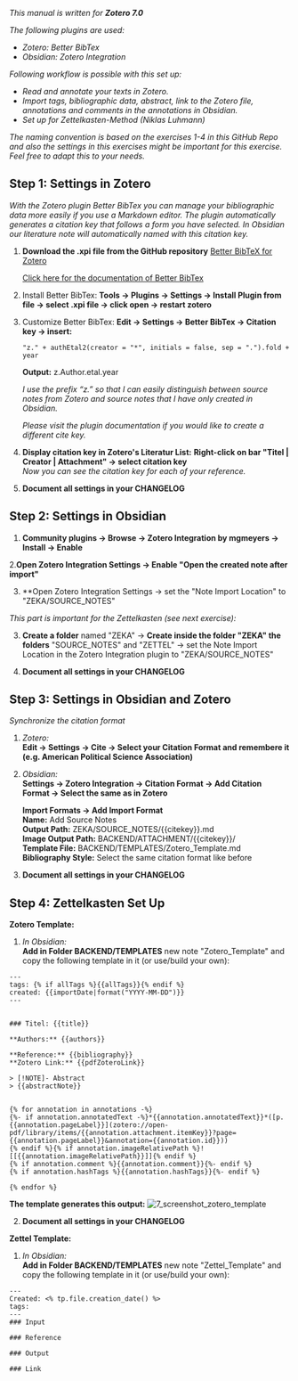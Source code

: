 
*This manual is written for **Zotero 7.0***

*The following plugins are used:*
- *Zotero: Better BibTex*
- *Obsidian: Zotero Integration*

*Following workflow is possible with this set up:*
- *Read and annotate your texts in Zotero.*
- *Import tags, bibliographic data, abstract, link to the Zotero file, annotations and comments in the annotations in Obsidian.*
- *Set up for Zettelkasten-Method (Niklas Luhmann)*

*The naming convention is based on the exercises 1-4 in this GitHub Repo and also the settings in this exercises might be important for this exercise. Feel free to adapt this to your needs.*

## Step 1: Settings in Zotero

*With the Zotero plugin Better BibTex you can manage your bibliographic data more easily if you use a Markdown editor. The plugin automatically generates a citation key that follows a form you have selected. In Obsidian our literature note will automatically named with this citation key.*

1. **Download the .xpi file from the GitHub repository** [Better BibTeX for Zotero](https://github.com/retorquere/zotero-better-bibtex/releases/tag/v7.0.17)

	[Click here for the documentation of Better BibTex](https://retorque.re/zotero-better-bibtex/index.html)

2. Install Better BibTex:
**Tools → Plugins → Settings → Install Plugin from file → select .xpi file → click open → restart zotero**

3. Customize Better BibTex:
**Edit → Settings → Better BibTex → Citation key → insert:**
	
	```
	"z." + authEtal2(creator = "*", initials = false, sep = ".").fold + year
	```
	**Output:** z.Author.etal.year
	
	*I use the prefix “z.” so that I can easily distinguish between source notes from Zotero and source notes that I have only created in Obsidian.*
	
	*Please visit the plugin documentation if you would like to create a different cite key.*

4. **Display citation key in Zotero's Literatur List:**
**Right-click on bar "Titel | Creator | Attachment" → select citation key** <br>
	*Now you can see the citation key for each of your reference.*

5. **Document all settings in your CHANGELOG**
## Step 2: Settings in Obsidian

1. **Community plugins → Browse → Zotero Integration by mgmeyers → Install → Enable**

2.**Open Zotero Integration Settings → Enable "Open the created note after import"**

3. **Open Zotero Integration Settings → set the "Note Import Location" to "ZEKA/SOURCE_NOTES"

*This part is important for the Zettelkasten (see next exercise):*

3. **Create a folder** named "ZEKA" → **Create inside the folder "ZEKA" the folders** "SOURCE_NOTES" and "ZETTEL" → set the Note Import Location in the Zotero Integration plugin to "ZEKA/SOURCE_NOTES"

4. **Document all settings in your CHANGELOG**
## Step 3: Settings in Obsidian and Zotero

*Synchronize the citation format*

1. *Zotero:* <br>
	**Edit → Settings → Cite → Select your Citation Format and remembere it (e.g. American Political Science Association)**

2. *Obsidian:* <br>
	**Settings → Zotero Integration → Citation Format → Add Citation Format → Select the same as in Zotero**

	**Import Formats → Add Import Format** <br>
		**Name:** Add Source Notes <br>
		**Output Path:** ZEKA/SOURCE_NOTES/{{citekey}}.md <br>
		**Image Output Path:** BACKEND/ATTACHMENT/{{citekey}}/ <br>
		**Template File:** BACKEND/TEMPLATES/Zotero_Template.md <br>
		**Bibliography Style:** Select the same citation format like before <br>

3. **Document all settings in your CHANGELOG**
## Step 4: Zettelkasten Set Up

**Zotero Template:**

1. *In Obsidian:* <br>
	**Add in Folder BACKEND/TEMPLATES** new note "Zotero_Template" and copy the following template in it (or use/build your own):

```
---
tags: {% if allTags %}{{allTags}}{% endif %}
created: {{importDate|format("YYYY-MM-DD")}}
---


### Titel: {{title}}

**Authors:** {{authors}}

**Reference:** {{bibliography}}
**Zotero Link:** {{pdfZoteroLink}}

> [!NOTE]- Abstract
> {{abstractNote}}


{% for annotation in annotations -%} 
{%- if annotation.annotatedText -%}*{{annotation.annotatedText}}*([p.{{annotation.pageLabel}}](zotero://open-pdf/library/items/{{annotation.attachment.itemKey}}?page={{annotation.pageLabel}}&annotation={{annotation.id}}))
{% endif %}{% if annotation.imageRelativePath %}![[{{annotation.imageRelativePath}}]]{% endif %}
{% if annotation.comment %}{{annotation.comment}}{%- endif %} 
{% if annotation.hashTags %}{{annotation.hashTags}}{%- endif %} 

{% endfor %}
```

**The template generates this output:**
![7_screenshot_zotero_template](https://github.com/user-attachments/assets/2cfabc3e-0f57-4626-8091-70c1d1e7a70e)


2. **Document all settings in your CHANGELOG**


**Zettel Template:**

1. *In Obsidian:*<br>
	**Add in Folder BACKEND/TEMPLATES** new note "Zettel_Template" and copy the following template in it (or use/build your own):

```
---
Created: <% tp.file.creation_date() %>
tags:
---
### Input

### Reference

### Output

### Link

```

